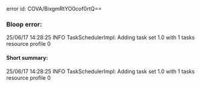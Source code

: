 error id: COVA/BixgmRtYO0cof0rtQ==
### Bloop error:

25/06/17 14:28:25 INFO TaskSchedulerImpl: Adding task set 1.0 with 1 tasks resource profile 0
#### Short summary: 

25/06/17 14:28:25 INFO TaskSchedulerImpl: Adding task set 1.0 with 1 tasks resource profile 0